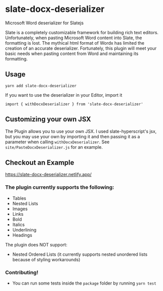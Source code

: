 # slate-docx-deserializer
Microsoft Word deserializer for Slatejs

Slate is a completely customizable framework for building rich text editors. Unfortunately, when pasting Microsoft Word content into Slate, the formatting is lost. The mythical html format of Wordx has limited the creation of an accurate deserializer.
Fortunately, this plugin will meet your basic needs when pasting content from Word and maintaining its formatting. 

## Usage
 `yarn add slate-docx-deserializer`

If you want to use the deserializer in your Editor, import it

`import { withDocxDeserializer } from 'slate-docx-deserializer'`

## Customizing your own JSX

The Plugin allows you to use your own JSX. I used slate-hyperscript's jsx, but you may use your own by importing it and then passing it as a parameter when calling `withDocxDeserializer`. See `site/PasteDocxDeserializer.js` for an example.

## Checkout an Example

https://slate-docx-deserializer.netlify.app/


### The plugin currently supports the following:
* Tables
* Nested Lists
* Images
* Links
* Bold
* Italics
* Underlining
* Headings

The plugin does NOT support:
* Nested Ordered Lists (it currently supports nested unordered lists because of styling workarounds)

### Contributing!
* You can run some tests inside the `package` folder by running `yarn test`





